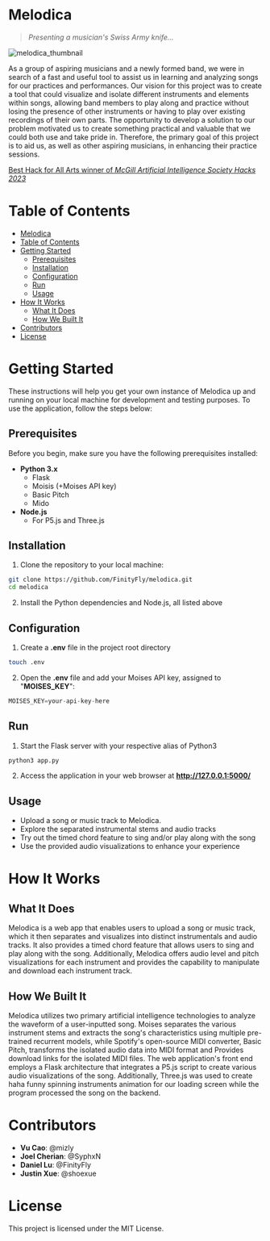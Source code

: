 # Melodica
>*Presenting a musician's Swiss Army knife...*

![melodica_thumbnail](https://github.com/FinityFly/melodica/assets/56236512/b87b798f-724e-4439-b776-b141aaaae50b)

As a group of aspiring musicians and a newly formed band, we were in search of a fast and useful tool to assist us in learning and analyzing songs for our practices and performances. Our vision for this project was to create a tool that could visualize and isolate different instruments and elements within songs, allowing band members to play along and practice without losing the presence of other instruments or having to play over existing recordings of their own parts. The opportunity to develop a solution to our problem motivated us to create something practical and valuable that we could both use and take pride in. Therefore, the primary goal of this project is to aid us, as well as other aspiring musicians, in enhancing their practice sessions.

[Best Hack for All Arts winner of *McGill Artificial Intelligence Society Hacks 2023*](https://devpost.com/software/melodica-y0267b)

# Table of Contents
- [Melodica](#melodica)
- [Table of Contents](#table-of-contents)
- [Getting Started](#getting-started)
  - [Prerequisites](#prerequisites)
  - [Installation](#installation)
  - [Configuration](#configuration)
  - [Run](#run)
  - [Usage](#usage)
- [How It Works](#how-it-works)
  - [What It Does](#what-it-does)
  - [How We Built It](#how-we-built-it)
- [Contributors](#contributors)
- [License](#license)

# Getting Started
These instructions will help you get your own instance of Melodica up and running on your local machine for development and testing purposes. To use the application, follow the steps below:

## Prerequisites
Before you begin, make sure you have the following prerequisites installed:
- **Python 3.x**
  - Flask
  - Moisis (+Moises API key)
  - Basic Pitch
  - Mido
- **Node.js**
  - For P5.js and Three.js

## Installation
1. Clone the repository to your local machine:
```bash
git clone https://github.com/FinityFly/melodica.git
cd melodica
```
2. Install the Python dependencies and Node.js, all listed above

## Configuration
1. Create a **.env** file in the project root directory
```bash
touch .env
```
2. Open the **.env** file and add your Moises API key, assigned to "**MOISES_KEY**":
```js
MOISES_KEY=your-api-key-here
```

## Run
1. Start the Flask server with your respective alias of Python3
```bash
python3 app.py
```
2. Access the application in your web browser at **http://127.0.0.1:5000/**

## Usage
- Upload a song or music track to Melodica.
- Explore the separated instrumental stems and audio tracks
- Try out the timed chord feature to sing and/or play along with the song
- Use the provided audio visualizations to enhance your experience

# How It Works
## What It Does
Melodica is a web app that enables users to upload a song or music track, which it then separates and visualizes into distinct instrumentals and audio tracks. It also provides a timed chord feature that allows users to sing and play along with the song. Additionally, Melodica offers audio level and pitch visualizations for each instrument and provides the capability to manipulate and download each instrument track.

## How We Built It
Melodica utilizes two primary artificial intelligence technologies to analyze the waveform of a user-inputted song. Moises separates the various instrument stems and extracts the song's characteristics using multiple pre-trained recurrent models, while Spotify's open-source MIDI converter, Basic Pitch, transforms the isolated audio data into MIDI format and Provides download links for the isolated MIDI files. The web application's front end employs a Flask architecture that integrates a P5.js script to create various audio visualizations of the song. Additionally, Three.js was used to create haha funny spinning instruments animation for our loading screen while the program processed the song on the backend.

# Contributors
- **Vu Cao**: @mizly
- **Joel Cherian**: @SyphxN
- **Daniel Lu**: @FinityFly
- **Justin Xue**: @shoexue

# License
This project is licensed under the MIT License.
